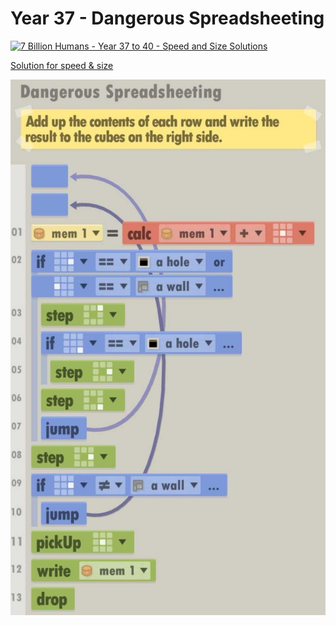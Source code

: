 # Year 37 - Dangerous Spreadsheeting

[![7 Billion Humans - Year 37 to 40 - Speed and Size Solutions](https://img.youtube.com/vi/cfvubuPUocw/0.jpg)](https://www.youtube.com/watch?v=cfvubuPUocw)

[Solution for speed & size](solution.txt)

![Solution for speed & size](solution.JPEG "Year 37")